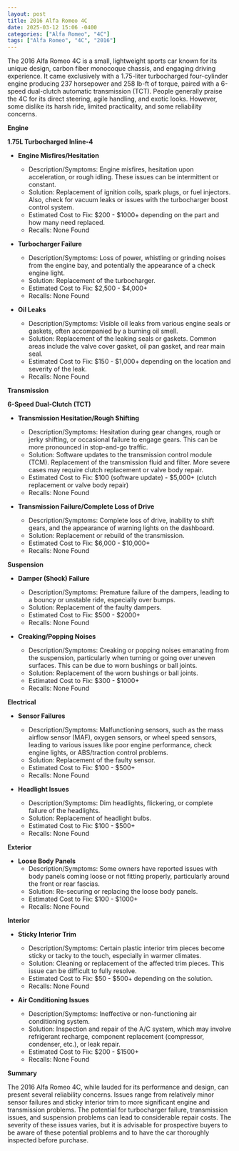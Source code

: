 ```yaml
---
layout: post
title: 2016 Alfa Romeo 4C
date: 2025-03-12 15:06 -0400
categories: ["Alfa Romeo", "4C"]
tags: ["Alfa Romeo", "4C", "2016"]
---
```

The 2016 Alfa Romeo 4C is a small, lightweight sports car known for its unique design, carbon fiber monocoque chassis, and engaging driving experience. It came exclusively with a 1.75-liter turbocharged four-cylinder engine producing 237 horsepower and 258 lb-ft of torque, paired with a 6-speed dual-clutch automatic transmission (TCT). People generally praise the 4C for its direct steering, agile handling, and exotic looks. However, some dislike its harsh ride, limited practicality, and some reliability concerns.

**Engine**

**1.75L Turbocharged Inline-4**

*   **Engine Misfires/Hesitation**
    *   Description/Symptoms: Engine misfires, hesitation upon acceleration, or rough idling. These issues can be intermittent or constant.
    *   Solution: Replacement of ignition coils, spark plugs, or fuel injectors. Also, check for vacuum leaks or issues with the turbocharger boost control system.
    *   Estimated Cost to Fix: $200 - $1000+ depending on the part and how many need replaced.
    *   Recalls: None Found

*   **Turbocharger Failure**
    *   Description/Symptoms: Loss of power, whistling or grinding noises from the engine bay, and potentially the appearance of a check engine light.
    *   Solution: Replacement of the turbocharger.
    *   Estimated Cost to Fix: $2,500 - $4,000+
    *   Recalls: None Found

*   **Oil Leaks**
    *   Description/Symptoms: Visible oil leaks from various engine seals or gaskets, often accompanied by a burning oil smell.
    *   Solution: Replacement of the leaking seals or gaskets. Common areas include the valve cover gasket, oil pan gasket, and rear main seal.
    *   Estimated Cost to Fix: $150 - $1,000+ depending on the location and severity of the leak.
    *   Recalls: None Found

**Transmission**

**6-Speed Dual-Clutch (TCT)**

*   **Transmission Hesitation/Rough Shifting**
    *   Description/Symptoms: Hesitation during gear changes, rough or jerky shifting, or occasional failure to engage gears. This can be more pronounced in stop-and-go traffic.
    *   Solution: Software updates to the transmission control module (TCM). Replacement of the transmission fluid and filter. More severe cases may require clutch replacement or valve body repair.
    *   Estimated Cost to Fix: $100 (software update) - $5,000+ (clutch replacement or valve body repair)
    *   Recalls: None Found

*   **Transmission Failure/Complete Loss of Drive**
    *   Description/Symptoms: Complete loss of drive, inability to shift gears, and the appearance of warning lights on the dashboard.
    *   Solution: Replacement or rebuild of the transmission.
    *   Estimated Cost to Fix: $6,000 - $10,000+
    *   Recalls: None Found

**Suspension**

*   **Damper (Shock) Failure**
    *   Description/Symptoms: Premature failure of the dampers, leading to a bouncy or unstable ride, especially over bumps.
    *   Solution: Replacement of the faulty dampers.
    *   Estimated Cost to Fix: $500 - $2000+
    *   Recalls: None Found

*   **Creaking/Popping Noises**
    *   Description/Symptoms: Creaking or popping noises emanating from the suspension, particularly when turning or going over uneven surfaces. This can be due to worn bushings or ball joints.
    *   Solution: Replacement of the worn bushings or ball joints.
    *   Estimated Cost to Fix: $300 - $1000+
    *   Recalls: None Found

**Electrical**

*   **Sensor Failures**
    *   Description/Symptoms: Malfunctioning sensors, such as the mass airflow sensor (MAF), oxygen sensors, or wheel speed sensors, leading to various issues like poor engine performance, check engine lights, or ABS/traction control problems.
    *   Solution: Replacement of the faulty sensor.
    *   Estimated Cost to Fix: $100 - $500+
    *   Recalls: None Found

*   **Headlight Issues**
    *   Description/Symptoms: Dim headlights, flickering, or complete failure of the headlights.
    *   Solution: Replacement of headlight bulbs.
    *   Estimated Cost to Fix: $100 - $500+
    *   Recalls: None Found

**Exterior**

*   **Loose Body Panels**
    *   Description/Symptoms: Some owners have reported issues with body panels coming loose or not fitting properly, particularly around the front or rear fascias.
    *   Solution: Re-securing or replacing the loose body panels.
    *   Estimated Cost to Fix: $100 - $1000+
    *   Recalls: None Found

**Interior**

*   **Sticky Interior Trim**
    * Description/Symptoms: Certain plastic interior trim pieces become sticky or tacky to the touch, especially in warmer climates.
    * Solution: Cleaning or replacement of the affected trim pieces. This issue can be difficult to fully resolve.
    * Estimated Cost to Fix: $50 - $500+ depending on the solution.
    * Recalls: None Found

*   **Air Conditioning Issues**
    * Description/Symptoms: Ineffective or non-functioning air conditioning system.
    * Solution: Inspection and repair of the A/C system, which may involve refrigerant recharge, component replacement (compressor, condenser, etc.), or leak repair.
    * Estimated Cost to Fix: $200 - $1500+
    * Recalls: None Found

**Summary**

The 2016 Alfa Romeo 4C, while lauded for its performance and design, can present several reliability concerns. Issues range from relatively minor sensor failures and sticky interior trim to more significant engine and transmission problems. The potential for turbocharger failure, transmission issues, and suspension problems can lead to considerable repair costs. The severity of these issues varies, but it is advisable for prospective buyers to be aware of these potential problems and to have the car thoroughly inspected before purchase.


